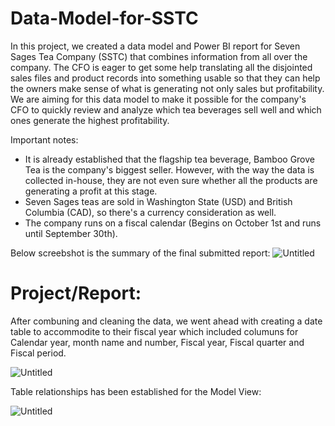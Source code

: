 # Data-Model-for-SSTC
In this project, we created a data model and Power BI report for Seven Sages Tea Company (SSTC) that combines information from all over the company. The CFO is eager to get some help translating all the disjointed sales files and product records into something usable so that they can help the owners make sense of what is generating not only sales but profitability. We are aiming for this data model to make it possible for the company's CFO to quickly review and analyze which tea beverages sell well and which ones generate the highest profitability.

Important notes:
- It is already established that the flagship tea beverage, Bamboo Grove Tea is the company's biggest seller. However, with the way the data is collected in-house, they are not even sure whether all the products are generating a profit at this stage.
- Seven Sages teas are sold in Washington State (USD) and British Columbia (CAD), so there's a currency consideration as well.
- The company runs on a fiscal calendar (Begins on October 1st and runs until September 30th).

Below screebshot is the summary of the final submitted report:
![Untitled](https://github.com/munahaj/Data-Model-for-SSTC/assets/169274166/754bf699-5e80-4e9d-88f3-e86cac4ea6bc)

# Project/Report:
After combuning and cleaning the data, we went ahead with creating a date table to accommodite to their fiscal year which included columuns for Calendar year, month name and number, Fiscal year, Fiscal quarter and Fiscal period.

![Untitled](https://github.com/munahaj/Data-Model-for-SSTC/assets/169274166/9b430ef4-5bdb-4526-99c7-e150b39d3d8e)

Table relationships has been established for the Model View:

![Untitled](https://github.com/munahaj/Data-Model-for-SSTC/assets/169274166/074a8e0a-5d8e-4bb8-ab0a-949a4ce03585)


